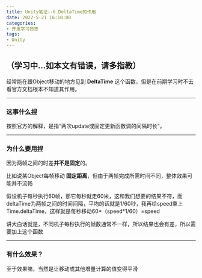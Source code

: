 ```yaml
---
title: Unity笔记--6.DeltaTime的作用
date: 2022-5-21 16:10:00
categories: 
- 开发学习日志
tags: 
- Unity
---
```

## （学习中...如本文有错误，请多指教）
经常能在跟Object移动的地方见到 **DeltaTime** 这个函数，但是在前期学习时不去看官方文档根本不知道其作用。 
***
### **这事什么捏**
按照官方的解释，是指“两次update或固定更新函数调的间隔时长”。  
***
### **为什么要用捏**
因为两帧之间的时差**并不是固定**的。  

比如说某Object每帧移动 **固定距离**，但由于两帧完成所需时间不同，整体效果可能并不流畅  

假设机子每秒执行60帧，那它每秒就走60米，这和我们想要的结果不符，而deltaTime为两帧之间的时间间隔，平均的话就是1/60秒，我再给speed乘上Time.deltaTime，这样就是每秒移动60*（speed*1/60）=speed

讲大白话就是，不同机子每秒执行的帧数通常不一样，所以结果也会有差，所以需要加上这个函数  

***
### **有什么效果？**
至于效果嘛，当然是让移动或其他增量计算的值变得平滑  